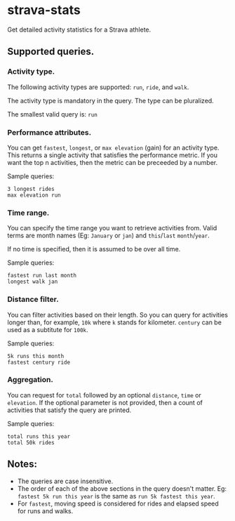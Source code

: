 # strava-stats
Get detailed activity statistics for a Strava athlete.

## Supported queries.

### Activity type.
The following activity types are supported: `run`, `ride`, and `walk`.

The activity type is mandatory in the query. The type can be pluralized.

The smallest valid query is: `run`

### Performance attributes.
You can get `fastest`, `longest`, or `max elevation` (gain) for an activity type. This returns a single activity that
satisfies the performance metric. If you want the top n activities, then the metric can be preceeded by a number.

Sample queries:
```
3 longest rides
max elevation run
```

### Time range.
You can specify the time range you want to retrieve activities from. Valid terms are month names (Eg: `January` or `jan`) and `this`/`last` `month`/`year`.

If no time is specified, then it is assumed to be over all time.

Sample queries:
```
fastest run last month
longest walk jan
```

### Distance filter.
You can filter activities based on their length. So you can query for activities longer than, for example, `10k` where `k` stands for kilometer. `century` can be used as a subtitute for `100k`.

Sample queries:
```
5k runs this month
fastest century ride
```

### Aggregation.
You can request for `total` followed by an optional `distance`, `time` or `elevation`. If the optional parameter is not provided, then a count of activities that satisfy the query are printed.

Sample queries:
```
total runs this year
total 50k rides
```

## Notes:
- The queries are case insensitive.
- The order of each of the above sections in the query doesn't matter. Eg: `fastest 5k run this year` is the same as `run 5k fastest this year`.
- For `fastest`, moving speed is considered for rides and elapsed speed for runs and walks.
